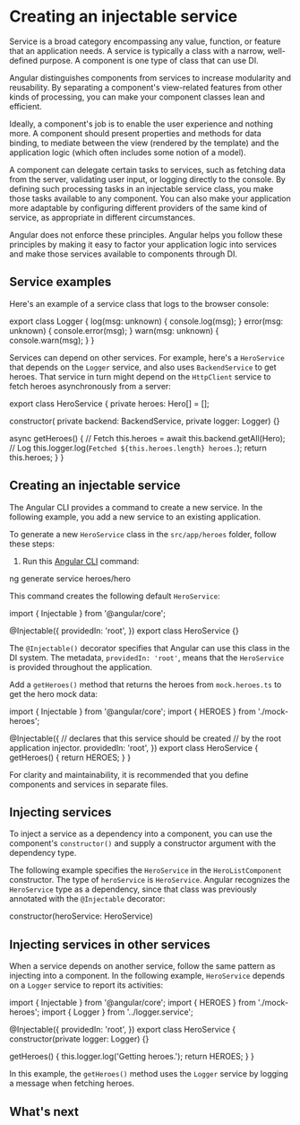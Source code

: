 # Creating an injectable service

Service is a broad category encompassing any value, function, or feature that an application needs.
A service is typically a class with a narrow, well-defined purpose.
A component is one type of class that can use DI.

Angular distinguishes components from services to increase modularity and reusability.
By separating a component's view-related features from other kinds of processing, you can make your component classes lean and efficient.

Ideally, a component's job is to enable the user experience and nothing more.
A component should present properties and methods for data binding, to mediate between the view (rendered by the template) and the application logic (which often includes some notion of a model).

A component can delegate certain tasks to services, such as fetching data from the server, validating user input, or logging directly to the console.
By defining such processing tasks in an injectable service class, you make those tasks available to any component.
You can also make your application more adaptable by configuring different providers of the same kind of service, as appropriate in different circumstances.

Angular does not enforce these principles.
Angular helps you follow these principles by making it easy to factor your application logic into services and make those services available to components through DI.

## Service examples

Here's an example of a service class that logs to the browser console:

<docs-code header="src/app/logger.service.ts (class)" language="typescript">
export class Logger {
  log(msg: unknown) { console.log(msg); }
  error(msg: unknown) { console.error(msg); }
  warn(msg: unknown) { console.warn(msg); }
}
</docs-code>

Services can depend on other services.
For example, here's a `HeroService` that depends on the `Logger` service, and also uses `BackendService` to get heroes.
That service in turn might depend on the `HttpClient` service to fetch heroes asynchronously from a server:

<docs-code header="src/app/hero.service.ts (class)" language="typescript"
           highlight="[5,6,10,12]">
export class HeroService {
  private heroes: Hero[] = [];

  constructor(
    private backend: BackendService,
    private logger: Logger) {}

  async getHeroes() {
    // Fetch
    this.heroes = await this.backend.getAll(Hero);
    // Log
    this.logger.log(`Fetched ${this.heroes.length} heroes.`);
    return this.heroes;
  }
}
</docs-code>

## Creating an injectable service

The Angular CLI provides a command to create a new service. In the following example, you add a new service to an existing application.

To generate a new `HeroService` class in the `src/app/heroes` folder, follow these steps:

1. Run this [Angular CLI](/tools/cli) command:

<docs-code language="sh">
ng generate service heroes/hero
</docs-code>

This command creates the following default `HeroService`:

<docs-code header="src/app/heroes/hero.service.ts (CLI-generated)" language="typescript">
import { Injectable } from '@angular/core';

@Injectable({
  providedIn: 'root',
})
export class HeroService {}
</docs-code>

The `@Injectable()` decorator specifies that Angular can use this class in the DI system.
The metadata, `providedIn: 'root'`, means that the `HeroService` is provided throughout the application.

Add a `getHeroes()` method that returns the heroes from `mock.heroes.ts` to get the hero mock data:

<docs-code header="src/app/heroes/hero.service.ts" language="typescript">
import { Injectable } from '@angular/core';
import { HEROES } from './mock-heroes';

@Injectable({
  // declares that this service should be created
  // by the root application injector.
  providedIn: 'root',
})
export class HeroService {
  getHeroes() {
    return HEROES;
  }
}
</docs-code>

For clarity and maintainability, it is recommended that you define components and services in separate files.

## Injecting services

To inject a service as a dependency into a component, you can use the component's `constructor()` and supply a constructor argument with the dependency type.

The following example specifies the `HeroService` in the `HeroListComponent` constructor.
The type of `heroService` is `HeroService`.
Angular recognizes the `HeroService` type as a dependency, since that class was previously annotated with the `@Injectable` decorator:

<docs-code header="src/app/heroes/hero-list.component (constructor signature)" language="typescript">
  constructor(heroService: HeroService)
</docs-code>

## Injecting services in other services

When a service depends on another service, follow the same pattern as injecting into a component.
In the following example, `HeroService` depends on a `Logger` service to report its activities:

<docs-code header="src/app/heroes/hero.service.ts" language="typescript"
           highlight="[3,9,12]">
import { Injectable } from '@angular/core';
import { HEROES } from './mock-heroes';
import { Logger } from '../logger.service';

@Injectable({
  providedIn: 'root',
})
export class HeroService {
  constructor(private logger: Logger) {}

  getHeroes() {
    this.logger.log('Getting heroes.');
    return HEROES;
  }
}
</docs-code>

In this example, the `getHeroes()` method uses the `Logger` service by logging a message when fetching heroes.

## What's next

<docs-pill-row>
  <docs-pill href="/guide/di/dependency-injection-providers" title="Configuring dependency providers"/>
  <docs-pill href="/guide/di/dependency-injection-providers#using-an-injectiontoken-object" title="`InjectionTokens`"/>
</docs-pill-row>
